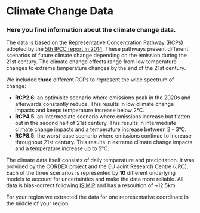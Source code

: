 # Climate Change Data
### Here you find information about the climate change data. 
The data is based on the Representative Concentration Pathway (RCPs) adopted by the [5th IPCC report in 2014](https://www.ipcc.ch/report/ar5/syr/). These pathways present different scenarios of future climate change depending on the emission during the 21st century. The climate change effects range from low temperature changes to extreme temperature changes by the end of the 21st century.

We included **three** different RCPs to represent the wide spectrum of change:
+ **RCP2.6**: an optimisitc scenario where emissions peak in the 2020s and afterwards constantly reduce. This results in low climate change impacts and keeps temperature increase below 2°C.
+ **RCP4.5**: an intermediate scenario where emissions increase but flatten out in the second half of 21st century. This results in intermediate climate change impacts and a temperature increase between 2 - 3°C.
+ **RCP8.5**: the worst-case scenario where emissions continue to increase throughout 21st century. This results in extreme climate change impacts and a temperature increase up to 5°C.

The climate data itself consists of daily temperature and precipitation. It was provided by the CORDEX project and the EU Joint Research Centre (JRC). Each of the three scenarios is represented by **10** different underlying models to account for uncertainties and make the data more reliable.
All data is bias-correct following [ISIMIP](https://www.isimip.org/gettingstarted/isimip3b-bias-adjustment/) and has a resoultion of ~12.5km.

For your region we extracted the data for one representative coordinate in the middle of your region. 
